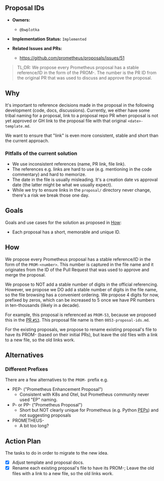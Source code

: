 ## Proposal IDs

* **Owners:**
  * `@bwplotka`

* **Implementation Status:** `Implemented`

* **Related Issues and PRs:**
  * https://github.com/prometheus/proposals/issues/51

> TL;DR: We propose every Prometheus proposal has a stable reference/ID in the form of the PROM-<number>. The number is the PR ID from the original PR that was used to discuss and approve the proposal.

## Why

It's important to reference decisions made in the proposal in the following development (code, docs, discussions). Currently, we either have some tribal naming for a proposal, link to a proposal repo PR when proposal is not yet approved or GH link to the proposal file with that original `<date>-template.md`.

We want to ensure that "link" is even more consistent, stable and short than the current approach.

### Pitfalls of the current solution

* We use inconsistent references (name, PR link, file link).
* The references e.g. links are hard to use (e.g. mentioning in the code commentary) and hard to memorize.
* The date in the file is usually misleading. It's a creation date vs approval date (the latter might be what we usually expect).
* While we try to ensure links in the `proposal/` directory never change, there's a risk we break those one day.

## Goals

Goals and use cases for the solution as proposed in [How](#how):

* Each proposal has a short, memorable and unique ID.

## How

We propose every Prometheus proposal has a stable reference/ID in the form of the `PROM-<number>`. This number is captured in the file name and it originates from the ID of the Pull Request that was used to approve and merge the proposal.

We propose to NOT add a stable number of digits in the official referencing. However, we propose we DO add a stable number of digits in the file name, so the file browsing has a convenient ordering. We propose 4 digits for now, prefixed by zeros, which can be increased to 5 once we have PR numbers in ten-thousands (likely in a decade).
 
For example, this proposal is referenced as `PROM-53`, because we proposed this in the [PR `#53`](https://github.com/prometheus/proposals/pulls/53). This proposal file name is then `0053-proposal-ids.md`.

For the existing proposals, we propose to rename existing proposal's file to have its PROM-<number> (based on their initial PRs), but leave the old files with a link to a new file, so the old links work.

## Alternatives

### Different Prefixes

There are a few alternatives to the `PROM-` prefix e.g.

* PEP- ("Prometheus Enhancement Proposal")
  * Consistent with K8s and Otel, but Prometheus community never used "EP" naming.
* P- or PP- ("Prometheus Proposal")
  * Short but NOT clearly unique for Prometheus (e.g. Python [PEPs](https://peps.python.org/)) and not suggesting proposals
* PROMETHEUS-
  * A bit too long?

## Action Plan

The tasks to do in order to migrate to the new idea.

* [X] Adjust template and proposal docs.
* [x] Rename each existing proposal's file to have its PROM-<number>; Leave the old files with a link to a new file, so the old links work.
